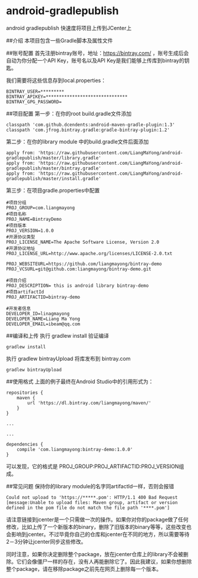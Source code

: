 # android-gradlepublish
android gradlepublish 快速度将项目上传到JCenter上

##介绍
本项目包含一些Gradle脚本及属性文件

##账号配置
首先注册bintray账号，地址：https://bintray.com/ ，账号生成后会自动为你分配一个API Key，账号名以及API Key是我们能够上传库到bintray的钥匙。

我们需要将这些信息存到local.properties：
```
BINTRAY_USER=*********
BINTRAY_APIKEY=*******************************
BINTRAY_GPG_PASSWORD=
```
##项目配置
第一步：在你的root build.gradle文件添加
```
classpath 'com.github.dcendents:android-maven-gradle-plugin:1.3'
classpath 'com.jfrog.bintray.gradle:gradle-bintray-plugin:1.2'
```
第二步：在你的library module 中的build.gradle文件后面添加
```
apply from: 'https://raw.githubusercontent.com/LiangMaYong/android-gradlepublish/master/library.gradle'
apply from: 'https://raw.githubusercontent.com/LiangMaYong/android-gradlepublish/master/bintray.gradle'
apply from: 'https://raw.githubusercontent.com/LiangMaYong/android-gradlepublish/master/install.gradle'
```
第三步：在项目gradle.properties中配置
```
#项目分组
PROJ_GROUP=com.liangmayong
#项目名称
PROJ_NAME=BintrayDemo
#项目版本
PROJ_VERSION=1.0.0
#开源协议类型
PROJ_LICENSE_NAME=The Apache Software License, Version 2.0
#开源协议地址
PROJ_LICENSE_URL=http://www.apache.org/licenses/LICENSE-2.0.txt

PROJ_WEBSITEURL=https://github.com/liangmayong/bintray-demo
PROJ_VCSURL=git@github.com:liangmayong/bintray-demo.git

#项目介绍
PROJ_DESCRIPTION= this is android library bintray-demo
#项目artifactId
PROJ_ARTIFACTID=bintray-demo

#开发者信息
DEVELOPER_ID=linagmayong
DEVELOPER_NAME=Liang Ma Yong
DEVELOPER_EMAIL=ibeam@qq.com
```
##编译和上传
执行 gradlew install 验证编译
```
gradlew install
```

执行 gradlew bintrayUpload 将库发布到 bintray.com
```
gradlew bintrayUpload
```

##使用格式
上面的例子最终在Android Studio中的引用形式为：
```
repositories {
    maven {
        url 'https://dl.bintray.com/liangmayong/maven/'
    }
}

...

...

dependencies {
    compile 'com.liangmayong:bintray-demo:1.0.0'
}
```
可以发现，它的格式是 PROJ_GROUP:PROJ_ARTIFACTID:PROJ_VERSION组成。

##常见问题
保持你的library module的名字同artifactId一样，否则会报错
```
Could not upload to 'https://*****.pom': HTTP/1.1 400 Bad Request [message:Unable to upload files: Maven group, artifact or version defined in the pom file do not match the file path '****.pom']
```

请注意链接到jcenter是一个只需做一次的操作。如果你对你的package做了任何修改，比如上传了一个新版本的binary，删除了旧版本的binary等等，这些改变也会影响到jcenter。不过毕竟你自己的仓库和jcenter在不同的地方，所以需要等待2－3分钟让jcenter同步这些修改。

同时注意，如果你决定删除整个package，放在jcenter仓库上的library不会被删除。它们会像僵尸一样的存在，没有人再能删除它了。因此我建议，如果你想删除整个package，请在移除package之前先在网页上删除每一个版本。




